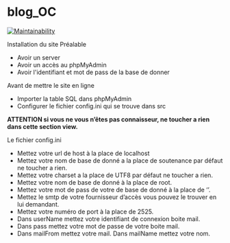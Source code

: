  # blog_OC
[![Maintainability](https://api.codeclimate.com/v1/badges/f8d14b0531eefc689718/maintainability)](https://codeclimate.com/github/Monsieur76/blog_OC/maintainability)

Installation du site Préalable 
*	Avoir un server 
*	Avoir un accès au phpMyAdmin 
*	Avoir l'identifiant et mot de pass de la base de donner

Avant de mettre le site en ligne 
*	Importer la table SQL dans phpMyAdmin 
*	Configurer le fichier config.ini qui se trouve dans src

**ATTENTION si vous ne vous n’êtes pas connaisseur, ne toucher a rien dans cette section view.**

Le fichier config.ini

* Mettez votre url de host à la place de localhost
* Mettez votre nom de base de donné a la place de soutenance par défaut ne toucher a rien. 
* Mettez votre charset a la place de UTF8 par défaut ne toucher a rien. 
* Mettez votre nom de base de donné à la place de root. 
* Mettez votre mot de pass de votre de base de donné à la place de ‘’. 
* Mettez le smtp de votre fournisseur d’accès vous pouvez le trouver en lui demandant. 
* Mettez votre numéro de port à la place de 2525. 
* Dans userName mettez votre identifiant de connexion boite mail. 
* Dans pass mettez votre mot de passe de votre boite mail. 
* Dans mailFrom mettez votre mail. Dans mailName mettez votre nom. 
